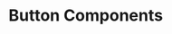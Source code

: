 # Button Components

<!-- 
This page should provide:
1. Overview of available button components (Submit, Reset, Repeatable actions)
2. Props, events, and slots reference for each button type
3. Basic usage examples within forms
4. Customizing button appearance and behavior
5. Integration with parent components
6. Common patterns and best practices
7. Advanced customization examples
-->